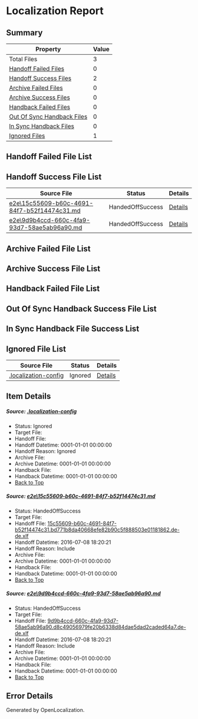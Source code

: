 # <a name='report-top'></a> Localization Report

## Summary
 Property | Value 
 -------- | ----- 
 Total Files | 3
[ Handoff Failed Files ](#handoff-failed-list)| 0
[ Handoff Success Files ](#handoff-success-list)| 2
[ Archive Failed Files ](#archive-failed-list)| 0
[ Archive Success Files ](#archive-success-list)| 0
[ Handback Failed Files ](#handback-failed-list)| 0
[ Out Of Sync Handback Files ](#outofsync-handback-success-list)| 0
[ In Sync Handback Files ](#insync-handback-success-list)| 0
[ Ignored Files ](#ignored-list)| 1

## <a name='handoff-failed-list'></a> Handoff Failed File List

## <a name='handoff-success-list'></a> Handoff Success File List
 Source File | Status | Details 
 ----------- | ------ | ------- 
 [e2e\15c55609-b60c-4691-84f7-b52f14474c31.md](https://github.com/OpenLocalizationTestOrg/oltest/blob/feda2a65475a421f1f209fc6cb5bb3b12663346d/e2e/15c55609-b60c-4691-84f7-b52f14474c31.md) | HandedOffSuccess | [Details](#db8aa5c89fe23667f8c92df1c5455dc4eea297721)
 [e2e\9d9b4ccd-660c-4fa9-93d7-58ae5ab96a90.md](https://github.com/OpenLocalizationTestOrg/oltest/blob/feda2a65475a421f1f209fc6cb5bb3b12663346d/e2e/9d9b4ccd-660c-4fa9-93d7-58ae5ab96a90.md) | HandedOffSuccess | [Details](#33a9b247ea74268789314da8e070c292ff4c74cb2)

## <a name='archive-failed-list'></a> Archive Failed File List

## <a name='archive-success-list'></a> Archive Success File List

## <a name='handback-failed-list'></a> Handback Failed File List

## <a name='outofsync-handback-success-list'></a> Out Of Sync Handback Success File List

## <a name='insync-handback-success-list'></a> In Sync Handback File Success List

## <a name='ignored-list'></a> Ignored File List
 Source File | Status | Details 
 ----------- | ------ | ------- 
 [.localization-config](https://github.com/OpenLocalizationTestOrg/oltest/blob/feda2a65475a421f1f209fc6cb5bb3b12663346d/.localization-config) | Ignored | [Details](#3d4f252ac210baf56311d7e97dcc2db10974dbd20)

## Item Details
##### <a name='3d4f252ac210baf56311d7e97dcc2db10974dbd20'></a> Source: [.localization-config](https://github.com/OpenLocalizationTestOrg/oltest/blob/feda2a65475a421f1f209fc6cb5bb3b12663346d/.localization-config)
* Status: Ignored
* Target File: 
* Handoff File: 
* Handoff Datetime: 0001-01-01 00:00:00
* Handoff Reason: Ignored
* Archive File: 
* Archive Datetime: 0001-01-01 00:00:00
* Handback File: 
* Handback Datetime: 0001-01-01 00:00:00
* [Back to Top](#report-top)

##### <a name='db8aa5c89fe23667f8c92df1c5455dc4eea297721'></a> Source: [e2e\15c55609-b60c-4691-84f7-b52f14474c31.md](https://github.com/OpenLocalizationTestOrg/oltest/blob/feda2a65475a421f1f209fc6cb5bb3b12663346d/e2e/15c55609-b60c-4691-84f7-b52f14474c31.md)
* Status: HandedOffSuccess
* Target File: 
* Handoff File: [15c55609-b60c-4691-84f7-b52f14474c31.bd771b8da40668efe82b90c5f888503e01181862.de-de.xlf](https://github.com/OpenLocalizationTestOrg/olhandoff-e2e/blob/e1b2226691f7c9fc9fe2cd602ea7983de97b64a4/ol-handoff/OpenLocalizationTestOrg/oltest-dede-fly/ci/ht/15c55609-b60c-4691-84f7-b52f14474c31.bd771b8da40668efe82b90c5f888503e01181862.de-de.xlf)
* Handoff Datetime: 2016-07-08 18:20:21
* Handoff Reason: Include
* Archive File: 
* Archive Datetime: 0001-01-01 00:00:00
* Handback File: 
* Handback Datetime: 0001-01-01 00:00:00
* [Back to Top](#report-top)

##### <a name='33a9b247ea74268789314da8e070c292ff4c74cb2'></a> Source: [e2e\9d9b4ccd-660c-4fa9-93d7-58ae5ab96a90.md](https://github.com/OpenLocalizationTestOrg/oltest/blob/feda2a65475a421f1f209fc6cb5bb3b12663346d/e2e/9d9b4ccd-660c-4fa9-93d7-58ae5ab96a90.md)
* Status: HandedOffSuccess
* Target File: 
* Handoff File: [9d9b4ccd-660c-4fa9-93d7-58ae5ab96a90.d8c49056979fe20b6338d84dae5dad2caded64a7.de-de.xlf](https://github.com/OpenLocalizationTestOrg/olhandoff-e2e/blob/e1b2226691f7c9fc9fe2cd602ea7983de97b64a4/ol-handoff/OpenLocalizationTestOrg/oltest-dede-fly/ci/ht/9d9b4ccd-660c-4fa9-93d7-58ae5ab96a90.d8c49056979fe20b6338d84dae5dad2caded64a7.de-de.xlf)
* Handoff Datetime: 2016-07-08 18:20:21
* Handoff Reason: Include
* Archive File: 
* Archive Datetime: 0001-01-01 00:00:00
* Handback File: 
* Handback Datetime: 0001-01-01 00:00:00
* [Back to Top](#report-top)


## Error Details

Generated by OpenLocalization.
